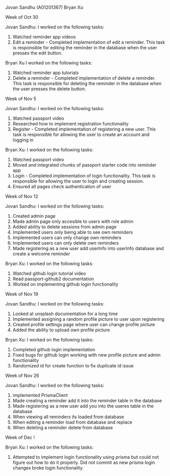 Jovan Sandhu (A01201367)
Bryan Xu

Week of Oct 30

Jovan Sandhu:
I worked on the following tasks:

1. Watched reminder app videos
2. Edit a reminder - Completed implementation of edit a reminder. This task is responsible for editing the reminder in the database when the user presses the edit button.

Bryan Xu
I worked on the following tasks:

1. Watched reminder app tutorials
2. Delete a reminder - Completed implementation of delete a reminder. This task is responsible for deleting the reminder in the database when the user presses the delete button.

Week of Nov 5

Jovan Sandhu:
I worked on the following tasks:

1. Watched passport video
2. Researched how to implement registration functionality
3. Register - Completed implementation of registering a new user. This task is responsible for allowing the user to create an account and logging in

Bryan Xu:
I worked on the following tasks:

1. Watched passport video
2. Moved and integrated chunks of passport starter code into reminder app
3. Login - Completed implementation of login functionality. This task is responsible for allowing the user to login and creating session.
4. Ensured all pages check authentication of user

Week of Nov 12

Jovan Sandhu:
I worked on the following tasks:

1. Created admin page
2. Made admin page only accesible to users with role admin
3. Added ability to delete sessions from admin page
4. Implemented users only being able to see own reminders
5. Implemented users can only change own reminders
6. Implemented users can only delete own reminders
7. Made registering as a new user add userInfo into userInfo database and create a welcome reminder

Bryan Xu:
I worked on the following tasks:

1. Watched github login tutorial video
2. Read passport-github2 documentation
3. Worked on implementing github login functionality

Week of Nov 19

Jovan Sandhu:
I worked on the following tasks:

1. Looked at unsplash documentation for a long time
2. Implemented assigning a random profile picture to user upon registering
3. Created profile settings page where user can change profile picture
4. Added the ability to upload own profile picture

Bryan Xu:
I worked on the following tasks:

1. Completed github login implementation
2. Fixed bugs for github login working with new profile picture and admin functionality
3. Randomized id for create function to fix duplicate id issue

Week of Nov 26

Jovan Sandhu:
I worked on the following tasks:

1. implemented PrismaClient
2. Made creating a reminder add it into the reminder table in the database
3. Made registering as a new user add you into the useres table in the database
4. When viewing all reminders its loaded from database
5. When editing a reminder load from database and replace
6. When deleting a reminder delete from database

Week of Dec !

Bryan Xu:
I worked on the following tasks:

1. Attempted to implement login functionality using prisma but could not figure out how to do it properly. Did not commit as new prisma login changes broke login functionality.
